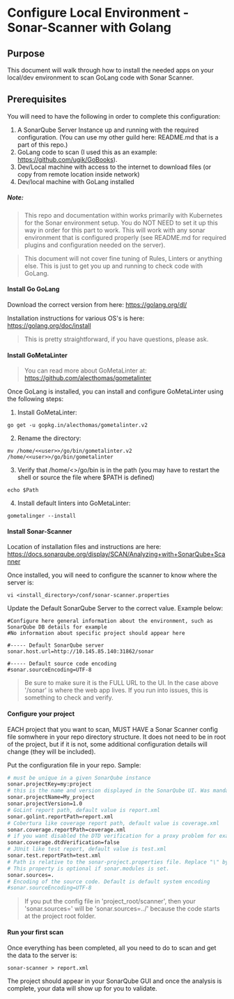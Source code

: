 # Configure Local Environment - Sonar-Scanner with Golang

## Purpose
This document will walk through how to install the needed apps on your local/dev environment to scan GoLang code with Sonar Scanner.

## Prerequisites
You will need to have the following in order to complete this configuration:
1. A SonarQube Server Instance up and running with the required configuration. (You can use my other guild here: README.md that is a part of this repo.)
2. GoLang code to scan (I used this as an example: https://github.com/ugik/GoBooks).
3. Dev/Local machine with access to the internet to download files (or copy from remote location inside network)
4. Dev/local machine with GoLang installed

##### Note:
> This repo and documentation within works primarily with Kubernetes for the Sonar environment setup. You do NOT NEED to set it up this way in order for this part to work. This will work with any sonar environment that is configured properly (see README.md for required plugins and configuration needed on the server).

> This document will not cover fine tuning of Rules, Linters or anything else. This is just to get you up and running to check code with GoLang.

#### Install Go GoLang
Download the correct version from here: https://golang.org/dl/

Installation instructions for various OS's is here: https://golang.org/doc/install

> This is pretty straightforward, if you have questions, please ask.

#### Install GoMetaLinter
> You can read more about GoMetaLinter at: https://github.com/alecthomas/gometalinter

Once GoLang is installed, you can install and configure GoMetaLinter using the following steps:
1. Install GoMetaLinter:
```
go get -u gopkg.in/alecthomas/gometalinter.v2
```
2. Rename the directory:
```
mv /home/<<user>>/go/bin/gometalinter.v2 /home/<<user>>/go/bin/gometalinter
```
3. Verify that /home/<<user>>/go/bin is in the path (you may have to restart the shell or source the file where $PATH is defined)
```
echo $Path
```
4. Install default linters into GoMetaLinter:
```
gometalinger --install
```

#### Install Sonar-Scanner
Location of installation files and instructions are here: https://docs.sonarqube.org/display/SCAN/Analyzing+with+SonarQube+Scanner

Once installed, you will need to configure the scanner to know where the server is:
```
vi <install_directory>/conf/sonar-scanner.properties
```
Update the Default SonarQube Server to the correct value. Example below:
```
#Configure here general information about the environment, such as SonarQube DB details for example
#No information about specific project should appear here

#----- Default SonarQube server
sonar.host.url=http://10.145.85.140:31862/sonar

#----- Default source code encoding
#sonar.sourceEncoding=UTF-8
```
> Be sure to make sure it is the FULL URL to the UI. In the case above '/sonar' is where the web app lives. If you run into issues, this is something to check and verify.

#### Configure your project
EACH project that you want to scan, MUST HAVE a Sonar Scanner config file somwhere in your repo directory structure. It does not need to be in root of the project, but if it is not, some additional configuration details will change (they will be included).

Put the configuration file in your repo. Sample:
```bash
# must be unique in a given SonarQube instance
sonar.projectKey=my:project
# this is the name and version displayed in the SonarQube UI. Was mandatory prior to SonarQube 6.1.
sonar.projectName=My_project
sonar.projectVersion=1.0
# GoLint report path, default value is report.xml
sonar.golint.reportPath=report.xml
# Cobertura like coverage report path, default value is coverage.xml
sonar.coverage.reportPath=coverage.xml
# if you want disabled the DTD verification for a proxy problem for example, true by default
sonar.coverage.dtdVerification=false
# JUnit like test report, default value is test.xml
sonar.test.reportPath=test.xml
# Path is relative to the sonar-project.properties file. Replace "\" by "/" on Windows.
# This property is optional if sonar.modules is set.
sonar.sources=.
# Encoding of the source code. Default is default system encoding
#sonar.sourceEncoding=UTF-8
```
> If you put the config file in 'project_root/scanner', then your 'sonar.sources=' will be 'sonar.sources=../' because the code starts at the project root folder.

#### Run your first scan
Once everything has been completed, all you need to do to scan and get the data to the server is:
```
sonar-scanner > report.xml
```
The project should appear in your SonarQube GUI and once the analysis is complete, your data will show up for you to validate.
